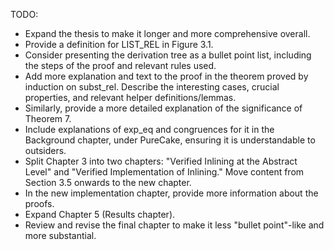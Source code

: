 TODO:
- Expand the thesis to make it longer and more comprehensive overall.
- Provide a definition for LIST_REL in Figure 3.1.
- Consider presenting the derivation tree as a bullet point list, including the steps of the proof and relevant rules used.
- Add more explanation and text to the proof in the theorem proved by induction on subst_rel. Describe the interesting cases, crucial properties, and relevant helper definitions/lemmas.
- Similarly, provide a more detailed explanation of the significance of Theorem 7.
- Include explanations of exp_eq and congruences for it in the Background chapter, under PureCake, ensuring it is understandable to outsiders.
- Split Chapter 3 into two chapters: "Verified Inlining at the Abstract Level" and "Verified Implementation of Inlining." Move content from Section 3.5 onwards to the new chapter.
- In the new implementation chapter, provide more information about the proofs.
- Expand Chapter 5 (Results chapter).
- Review and revise the final chapter to make it less "bullet point"-like and more substantial.

